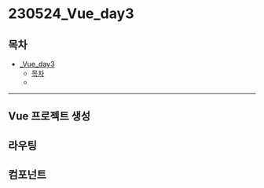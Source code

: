 # 230524_Vue_day3
## 목차
<!-- TOC -->

- [_Vue_day3](#_vue_day3)
    - [목차](#%EB%AA%A9%EC%B0%A8)
    - [](#)

<!-- /TOC -->
---
## Vue 프로젝트 생성

## 라우팅

## 컴포넌트